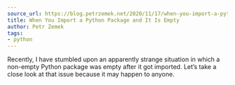 ```yaml
---
source_url: https://blog.petrzemek.net/2020/11/17/when-you-import-a-python-package-and-it-is-empty/
title: When You Import a Python Package and It Is Empty
author: Petr Zemek
tags:
- python
---
```


Recently, I have stumbled upon an apparently strange situation in which a non-empty Python package was empty after it got imported. Let’s take a close look at that issue because it may happen to anyone.
